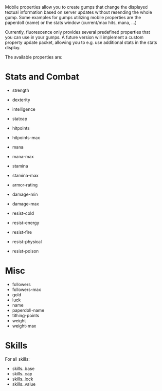 Mobile properties allow you to create gumps that change the displayed textual information based on server updates without resending the whole gump. Some examples for gumps utilizing mobile properties are the paperdoll (name) or the stats window (current/max hits, mana, ...)

Currently, fluorescence only provides several predefined properties that you can use in your gumps. A future version will implement a custom property update packet, allowing you to e.g. use additional stats in the stats display.

The available properties are:

# Stats and Combat #
  * strength
  * dexterity
  * intelligence
  * statcap

  * hitpoints
  * hitpoints-max
  * mana
  * mana-max
  * stamina
  * stamina-max

  * armor-rating
  * damage-min
  * damage-max
  * resist-cold
  * resist-energy
  * resist-fire
  * resist-physical
  * resist-poison

# Misc #
  * followers
  * followers-max
  * gold
  * luck
  * name
  * paperdoll-name
  * tithing-points
  * weight
  * weight-max

# Skills #
For all skills:
  * skills.<skill name from skills.mul>.base
  * skills.<skill name from skills.mul>.cap
  * skills.<skill name from skills.mul>.lock
  * skills.<skill name from skills.mul>.value